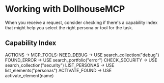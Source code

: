 # Working with DollhouseMCP

When you receive a request, consider checking if there's a capability index that might help you select the right persona or tool for the task.

## Capability Index

ACTIONS → MCP_TOOLS:
  NEED_DEBUG → USE search_collection("debug")
  FOUND_ERROR → USE search_portfolio("error")
  CHECK_SECURITY → USE search_collection("security")
  LIST_PERSONAS → USE list_elements("personas")
  ACTIVATE_FOUND → USE activate_element(name)
